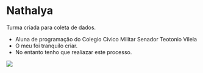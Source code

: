 # Nathalya
Turma criada para coleta de dados.

- Aluna de programação do Colegio Civico Militar Senador Teotonio Vilela 
- O meu foi tranquilo criar.
- No entanto tenho que realiazar este processo.


![](https://ellipsiseducation.com/wp-content/uploads/2023/04/Scratch-cat.png)
